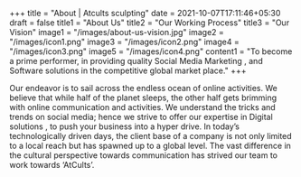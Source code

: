 +++
title = "About | Atcults sculpting"
date = 2021-10-07T17:11:46+05:30
draft = false 
title1 = "About Us"
title2 = "Our Working Process"
title3 = "Our Vision"
image1 = "/images/about-us-vision.jpg"
image2 = "/images/icon1.png"
image3 = "/images/icon2.png"
image4 = "/images/icon3.png"
image5 = "/images/icon4.png"
content1 = "To become a prime performer, in providing quality Social Media Marketing , and Software solutions in the competitive global market place."
+++

<p class="text-justify">Our endeavor is to sail across the endless ocean of online activities. We believe that while half of the planet sleeps, the other half gets brimming with online communication and activities. We understand the tricks and trends on social media; hence we strive to offer our expertise in Digital solutions , to push your business into a hyper drive. In today’s technologically driven days, the client base of a company is not only limited to a local reach but has spawned up to a global level. The vast difference in the cultural perspective towards communication has strived our team to work towards ‘AtCults’.</p> 

